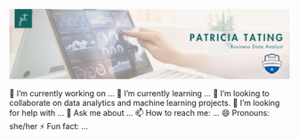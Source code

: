 ![Patricia Tating Banner](https://github.com/patricia-tating/patricia-tating/blob/main/pt-banner.png)

🔭 I’m currently working on ...
🌱 I’m currently learning ...
👯 I’m looking to collaborate on data analytics and machine learning projects.
🤔 I’m looking for help with ...
💬 Ask me about ...
📫 How to reach me: ...
😄 Pronouns: she/her
⚡ Fun fact: ...

